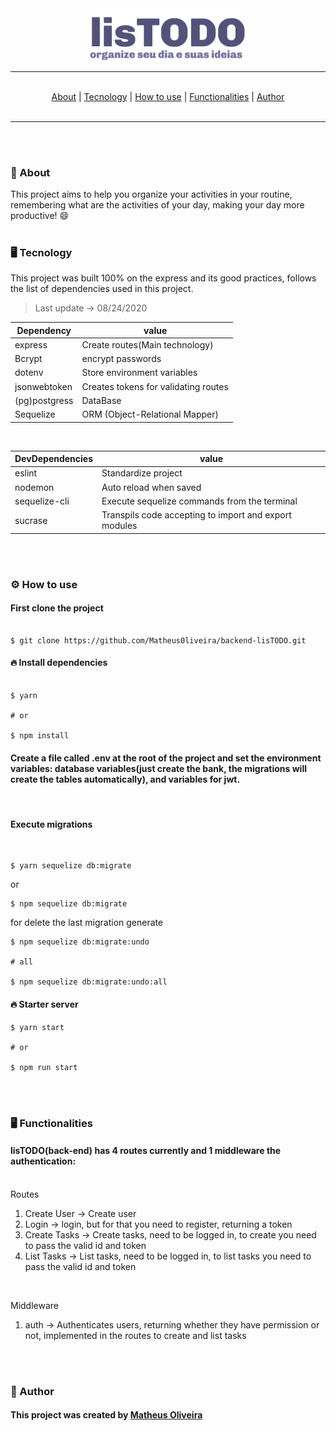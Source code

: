 <div align='center'>

  <img src='./github/Logo.svg' width='250'/>

---

<br>
<a href='#about'>About</a> |
<a href='#tecnology'>Tecnology</a> |
<a href='#how-to-use'>How to use</a> |
<a href='#functionalities'>Functionalities</a> |
<a href='#author'>Author</a>

<br>
<br>

---

<br>
<br>

</div>

### <p id='about'>📑 About</p>

This project aims to help you organize your activities in your routine, remembering what are the activities of your day, making your day more productive! 😄
<br>
<br>

### <p id='tecnology'>🖥 Tecnology</p>

This project was built 100% on the express and its good practices, follows the list of dependencies used in this project.

> Last update -> 08/24/2020

| Dependency    | value                                |
| ------------- | ------------------------------------ |
| express       | Create routes(Main technology)       |
| Bcrypt        | encrypt passwords                    |
| dotenv        | Store environment variables          |
| jsonwebtoken  | Creates tokens for validating routes |
| (pg)postgress | DataBase                             |
| Sequelize     | ORM (Object-Relational Mapper)       |

<br>

| DevDependencies | value                                                 |
| --------------- | ----------------------------------------------------- |
| eslint          | Standardize project                                   |
| nodemon         | Auto reload when saved                                |
| sequelize-cli   | Execute sequelize commands from the terminal          |
| sucrase         | Transpils code accepting to import and export modules |

<br>
<br>

### <p id='how-to-use'>⚙️ How to use</p>

#### First clone the project

```shell

$ git clone https://github.com/Matheus0liveira/backend-lisTODO.git

```

#### 🔥 Install dependencies

```shell

$ yarn

# or

$ npm install

```

#### Create a file called .env at the root of the project and set the environment variables: database variables(just create the bank, the migrations will create the tables automatically), and variables for jwt.

<br/>

#### Execute migrations

<br/>

```shell
$ yarn sequelize db:migrate
```

or

```shell
$ npm sequelize db:migrate
```

for delete the last migration generate

```shell
$ npm sequelize db:migrate:undo

# all

$ npm sequelize db:migrate:undo:all
```

#### 🔥 Starter server

```shell
$ yarn start

# or

$ npm run start

```

<br>
<br>

### <p id='functionalities'>🖥 Functionalities</p>

#### lisTODO(back-end) has 4 routes currently and 1 middleware the authentication:

<br/>
Routes
<ol>
  <li>Create User &#8594 Create user</li>
  <li>Login &#8594 login, but for that you need to register, returning a token</li>
  <li>Create Tasks &#8594 Create tasks, need to be logged in, to create you need to pass the valid id and token</li>
  <li>List Tasks &#8594 List tasks, need to be logged in, to list tasks you need to pass the valid id and token</li>
</ol>

<br/>

Middleware

<ol>
  <li>auth -> Authenticates users, returning whether they have permission or not, implemented in the routes to create and list tasks</li>

</ol>

<br>
<br>

### <p id='author'>👨 Author</p>

#### This project was created by <a href='https://www.github.com/Matheus0liveira'>Matheus Oliveira <a/>
